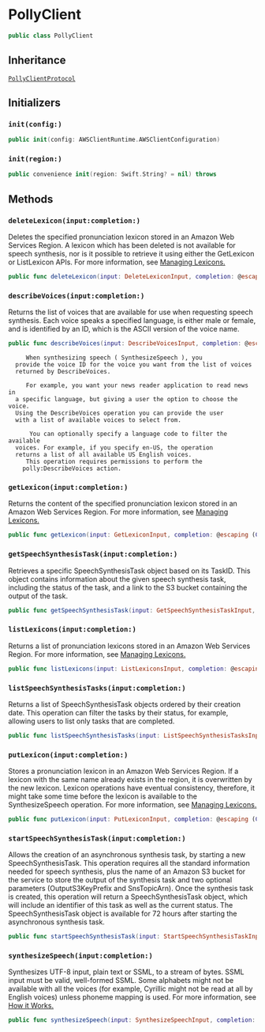 # PollyClient

``` swift
public class PollyClient 
```

## Inheritance

[`PollyClientProtocol`](/aws-sdk-swift/reference-md/0.x/AWSPolly/PollyClientProtocol)

## Initializers

### `init(config:)`

``` swift
public init(config: AWSClientRuntime.AWSClientConfiguration) 
```

### `init(region:)`

``` swift
public convenience init(region: Swift.String? = nil) throws 
```

## Methods

### `deleteLexicon(input:completion:)`

Deletes the specified pronunciation lexicon stored in an Amazon Web Services Region. A lexicon which has been deleted is not available for
speech synthesis, nor is it possible to retrieve it using either the
GetLexicon or ListLexicon APIs.
For more information, see <a href="https:​//docs.aws.amazon.com/polly/latest/dg/managing-lexicons.html">Managing Lexicons.

``` swift
public func deleteLexicon(input: DeleteLexiconInput, completion: @escaping (ClientRuntime.SdkResult<DeleteLexiconOutputResponse, DeleteLexiconOutputError>) -> Void)
```

### `describeVoices(input:completion:)`

Returns the list of voices that are available for use when
requesting speech synthesis. Each voice speaks a specified language, is
either male or female, and is identified by an ID, which is the ASCII
version of the voice name.

``` swift
public func describeVoices(input: DescribeVoicesInput, completion: @escaping (ClientRuntime.SdkResult<DescribeVoicesOutputResponse, DescribeVoicesOutputError>) -> Void)
```

``` 
     When synthesizing speech ( SynthesizeSpeech ), you
  provide the voice ID for the voice you want from the list of voices
  returned by DescribeVoices.

     For example, you want your news reader application to read news in
  a specific language, but giving a user the option to choose the voice.
  Using the DescribeVoices operation you can provide the user
  with a list of available voices to select from.

      You can optionally specify a language code to filter the available
  voices. For example, if you specify en-US, the operation
  returns a list of all available US English voices.
     This operation requires permissions to perform the
    polly:DescribeVoices action.
```

### `getLexicon(input:completion:)`

Returns the content of the specified pronunciation lexicon stored
in an Amazon Web Services Region. For more information, see <a href="https:​//docs.aws.amazon.com/polly/latest/dg/managing-lexicons.html">Managing Lexicons.

``` swift
public func getLexicon(input: GetLexiconInput, completion: @escaping (ClientRuntime.SdkResult<GetLexiconOutputResponse, GetLexiconOutputError>) -> Void)
```

### `getSpeechSynthesisTask(input:completion:)`

Retrieves a specific SpeechSynthesisTask object based on its TaskID.
This object contains information about the given speech synthesis task,
including the status of the task, and a link to the S3 bucket containing
the output of the task.

``` swift
public func getSpeechSynthesisTask(input: GetSpeechSynthesisTaskInput, completion: @escaping (ClientRuntime.SdkResult<GetSpeechSynthesisTaskOutputResponse, GetSpeechSynthesisTaskOutputError>) -> Void)
```

### `listLexicons(input:completion:)`

Returns a list of pronunciation lexicons stored in an Amazon Web Services Region. For more information, see <a href="https:​//docs.aws.amazon.com/polly/latest/dg/managing-lexicons.html">Managing Lexicons.

``` swift
public func listLexicons(input: ListLexiconsInput, completion: @escaping (ClientRuntime.SdkResult<ListLexiconsOutputResponse, ListLexiconsOutputError>) -> Void)
```

### `listSpeechSynthesisTasks(input:completion:)`

Returns a list of SpeechSynthesisTask objects ordered by their
creation date. This operation can filter the tasks by their status, for
example, allowing users to list only tasks that are completed.

``` swift
public func listSpeechSynthesisTasks(input: ListSpeechSynthesisTasksInput, completion: @escaping (ClientRuntime.SdkResult<ListSpeechSynthesisTasksOutputResponse, ListSpeechSynthesisTasksOutputError>) -> Void)
```

### `putLexicon(input:completion:)`

Stores a pronunciation lexicon in an Amazon Web Services Region. If
a lexicon with the same name already exists in the region, it is
overwritten by the new lexicon. Lexicon operations have eventual
consistency, therefore, it might take some time before the lexicon is
available to the SynthesizeSpeech operation.
For more information, see <a href="https:​//docs.aws.amazon.com/polly/latest/dg/managing-lexicons.html">Managing Lexicons.

``` swift
public func putLexicon(input: PutLexiconInput, completion: @escaping (ClientRuntime.SdkResult<PutLexiconOutputResponse, PutLexiconOutputError>) -> Void)
```

### `startSpeechSynthesisTask(input:completion:)`

Allows the creation of an asynchronous synthesis task, by starting a
new SpeechSynthesisTask. This operation requires all the
standard information needed for speech synthesis, plus the name of an
Amazon S3 bucket for the service to store the output of the synthesis task
and two optional parameters (OutputS3KeyPrefix and
SnsTopicArn). Once the synthesis task is created, this
operation will return a SpeechSynthesisTask object, which
will include an identifier of this task as well as the current status. The
SpeechSynthesisTask object is available for 72 hours after
starting the asynchronous synthesis task.

``` swift
public func startSpeechSynthesisTask(input: StartSpeechSynthesisTaskInput, completion: @escaping (ClientRuntime.SdkResult<StartSpeechSynthesisTaskOutputResponse, StartSpeechSynthesisTaskOutputError>) -> Void)
```

### `synthesizeSpeech(input:completion:)`

Synthesizes UTF-8 input, plain text or SSML, to a stream of bytes.
SSML input must be valid, well-formed SSML. Some alphabets might not be
available with all the voices (for example, Cyrillic might not be read at
all by English voices) unless phoneme mapping is used. For more
information, see <a href="https:​//docs.aws.amazon.com/polly/latest/dg/how-text-to-speech-works.html">How it Works.

``` swift
public func synthesizeSpeech(input: SynthesizeSpeechInput, completion: @escaping (ClientRuntime.SdkResult<SynthesizeSpeechOutputResponse, SynthesizeSpeechOutputError>) -> Void)
```
